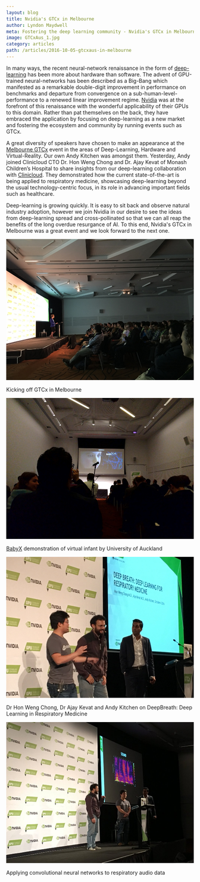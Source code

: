 ```yaml
---
layout: blog
title: Nvidia's GTCx in Melbourne
author: Lyndon Maydwell
meta: Fostering the deep learning community - Nvidia's GTCx in Melbourne
image: GTCxAus_1.jpg
category: articles
path: /articles/2016-10-05-gtcxaus-in-melbourne
---
```

<!--more-->

In many ways, the recent neural-network renaissance in the form of
<a href="http://silverpond.com.au/deeplearning" target="_blank">deep-learning</a> has been more about hardware than software.
The advent of GPU-trained neural-networks has been described as a Big-Bang which manifested as a
remarkable double-digit improvement in performance on benchmarks and departure from convergence
on a sub-human-level-performance to a renewed linear improvement regime. <a href="http://www.nvidia.com" target="_blank">Nvidia</a>
was at the forefront of this renaissance with the wonderful applicability of their GPUs to this domain.
Rather than pat themselves on the back, they have embraced the application by focusing on deep-learning as a new
market and fostering the ecosystem and community by running events such as GTCx.

A great diversity of speakers have chosen to make an appearance at the
<a href="https://www.gputechconf.com.au" target="_blank">Melbourne GTCx</a> event in the
areas of Deep-Learning, Hardware and Virtual-Reality. Our own Andy Kitchen was amongst them.
Yesterday, Andy joined Clinicloud CTO Dr. Hon Weng Chong and Dr. Ajay Kevat of
Monash Children’s Hospital to share insights from
our deep-learning collaboration with <a href="https://clinicloud.com" target="_blank">Clinicloud</a>.
They demonstrated how the current state-of-the-art
is being applied to respiratory medicine, showcasing deep-learning beyond the usual technology-centric focus,
in its role in advancing important fields such as healthcare.

Deep-learning is growing quickly. It is easy to sit back and observe natural
industry adoption, however we join Nvidia in our desire to see the ideas from
deep-learning spread and cross-pollinated so that we can all reap the benefits
of the long overdue resurgance of AI. To this end, Nvidia's GTCx in Melbourne
was a great event and we look forward to the next one.

![](./GTCxAus_3.jpg)

Kicking off GTCx in Melbourne

![](./GTCxAus_2.jpg)

<a href="http://www.abi.auckland.ac.nz/en/about/our-research/animate-technologies.html" target="_blank">BabyX</a>
demonstration of virtual infant by University of Auckland

![](./GTCxAus_Andy_Clinicloud.jpg)

Dr Hon Weng Chong, Dr Ajay Kevat and Andy Kitchen on DeepBreath: Deep Learning in Respiratory Medicine

![](./GTCxAus_Andy_Clinicloud_1.jpg)

Applying convolutional neural networks to respiratory audio data
